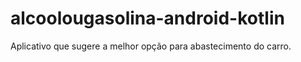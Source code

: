 # alcoolougasolina-android-kotlin
 Aplicativo que sugere a melhor opção para abastecimento do carro.
